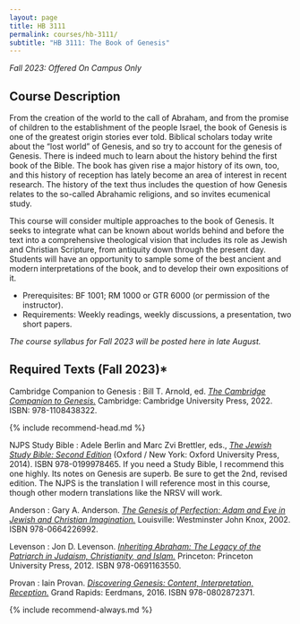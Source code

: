 ```yaml
---
layout: page
title: HB 3111
permalink: courses/hb-3111/
subtitle: "HB 3111: The Book of Genesis"
---
```


*Fall 2023: Offered On Campus Only*

## Course Description

From the creation of the world to the call of Abraham, and from the promise of children to the establishment of the people Israel, the book of Genesis is one of the greatest origin stories ever told. Biblical scholars today write about the “lost world” of Genesis, and so try to account for the genesis of Genesis. There is indeed much to learn about the history behind the first book of the Bible. The book has given rise a major history of its own, too, and this history of reception has lately become an area of interest in recent research. The history of the text thus includes the question of how Genesis relates to the so-called Abrahamic religions, and so invites ecumenical study.

This course will consider multiple approaches to the book of Genesis. It seeks to integrate what can be known about worlds behind and before the text into a comprehensive theological vision that includes its role as Jewish and Christian Scripture, from antiquity down through the present day. Students will have an opportunity to sample some of the best ancient and modern interpretations of the book, and to develop their own expositions of it.

- Prerequisites: BF 1001; RM 1000 or GTR 6000 (or permission of the instructor).
- Requirements: Weekly readings, weekly discussions, a presentation, two short papers.

*The course syllabus for Fall 2023 will be posted here in late August.*

<!-- [Download the Syllabus (Winter 2017)](https://github.com/danieldriver/Syllabi/raw/master/HB/HB%203111-Genesis-Driver%202017.pdf) -->

<!--
[Brightspace Login](https://smu.brightspace.com/d2l/login)
 -->

## Required Texts (Fall 2023)*

Cambridge Companion to Genesis
: Bill T. Arnold, ed. [*The Cambridge Companion to Genesis.*](https://amzn.to/3Q7ZnVO) Cambridge: Cambridge University Press, 2022. ISBN: 978-1108438322.


{% include recommend-head.md %}

NJPS Study Bible
: Adele Berlin and Marc Zvi Brettler, eds., [*The Jewish Study Bible: Second Edition*](https://amzn.to/3O5Paqr) (Oxford / New York: Oxford University Press, 2014). ISBN 978-0199978465. If you need a Study Bible, I recommend this one highly. Its notes on Genesis are superb. Be sure to get the 2nd, revised edition. The NJPS is the translation I will reference most in this course, though other modern translations like the NRSV will work.

Anderson
: Gary A. Anderson. [*The Genesis of Perfection: Adam and Eve in Jewish and Christian Imagination.*](http://amzn.to/2jo9Mxy) Louisville: Westminster John Knox, 2002. ISBN 978-0664226992.

Levenson
: Jon D. Levenson. [*Inheriting Abraham: The Legacy of the Patriarch in Judaism, Christianity, and Islam.*](http://amzn.to/2joigFe) Princeton: Princeton University Press, 2012. ISBN 978-0691163550.

Provan
: Iain Provan. [*Discovering Genesis: Content, Interpretation, Reception.*](http://amzn.to/2jQobiU) Grand Rapids: Eerdmans, 2016. ISBN 978-0802872371.

{% include recommend-always.md %}
